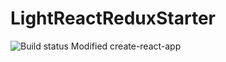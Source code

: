# LightReactReduxStarter
![Build status](https://travis-ci.org/Wojtek534/LightReactReduxStarter.svg?branch=master)
Modified create-react-app

